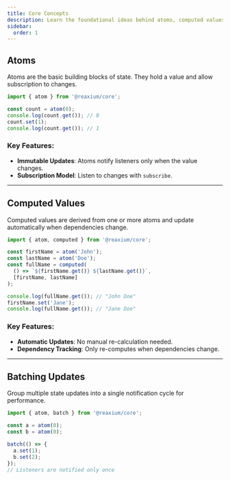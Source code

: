 ```yaml
---
title: Core Concepts
description: Learn the foundational ideas behind atoms, computed values, and reactivity.
sidebar:
  order: 1
---
```


## Atoms
Atoms are the basic building blocks of state. They hold a value and allow subscription to changes.

```js
import { atom } from '@reaxium/core';

const count = atom(0);
console.log(count.get()); // 0
count.set(1);
console.log(count.get()); // 1
```

### Key Features:
- **Immutable Updates**: Atoms notify listeners only when the value changes.
- **Subscription Model**: Listen to changes with `subscribe`.

---

## Computed Values
Computed values are derived from one or more atoms and update automatically when dependencies change.

```js
import { atom, computed } from '@reaxium/core';

const firstName = atom('John');
const lastName = atom('Doe');
const fullName = computed(
  () => `${firstName.get()} ${lastName.get()}`,
  [firstName, lastName]
);

console.log(fullName.get()); // "John Doe"
firstName.set('Jane');
console.log(fullName.get()); // "Jane Doe"
```

### Key Features:
- **Automatic Updates**: No manual re-calculation needed.
- **Dependency Tracking**: Only re-computes when dependencies change.

---

## Batching Updates
Group multiple state updates into a single notification cycle for performance.

```js
import { atom, batch } from '@reaxium/core';

const a = atom(0);
const b = atom(0);

batch(() => {
  a.set(1);
  b.set(2);
});
// Listeners are notified only once
```